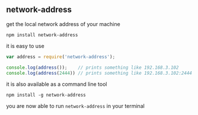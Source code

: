 ## network-address

get the local network address of your machine

	npm install network-address

it is easy to use

``` js
var address = require('network-address');

console.log(address());    // prints something like 192.168.3.102
console.log(address(2444)) // prints something like 192.168.3.102:2444
```

it is also available as a command line tool
	
	npm install -g network-address

you are now able to run `network-address` in your terminal